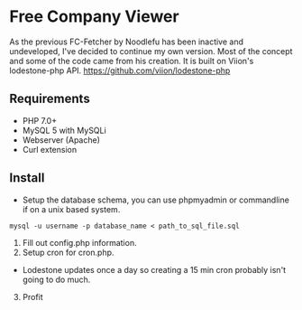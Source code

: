 # Free Company Viewer

As the previous FC-Fetcher by Noodlefu has been inactive and undeveloped, I've decided to continue my own version. Most of the concept and some of the code came from his creation.
It is built on Viion's lodestone-php API. https://github.com/viion/lodestone-php

## Requirements

* PHP 7.0+
* MySQL 5 with MySQLi
* Webserver (Apache)
* Curl extension

## Install

* Setup the database schema, you can use phpmyadmin or commandline if on a unix based system.
```
mysql -u username -p database_name < path_to_sql_file.sql
```

1. Fill out config.php information.
2. Setup cron for cron.php.
* Lodestone updates once a day so creating a 15 min cron probably isn't going to do much.
3. Profit
